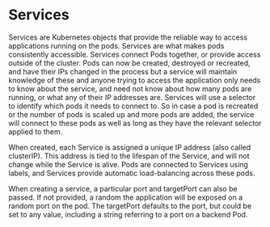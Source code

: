 # Services

Services are Kubernetes objects that provide the reliable way to access applications running on the pods. Services are what makes pods consistently accessible. Services connect Pods together, or provide access outside of the cluster. Pods can now be created, destroyed or recreated, and have their IPs changed in the process but a service will maintain knowledge of these and anyone trying to access the application only needs to know about the service, and need not know about how many pods are running, or what any of their IP addresses are. Services will use a selector to identify which pods it needs to connect to. So in case a pod is recreated or the number of pods is scaled up and more pods are added, the service will connect to these pods as well as long as they have the relevant selector applied to them.

When created, each Service is assigned a unique IP address (also called clusterIP). This address is tied to the lifespan of the Service, and will not change while the Service is alive. Pods are connected to Services using labels, and Services provide automatic load-balancing across these pods.

When creating a service, a particular port and targetPort can also be passed. If not provided, a random the application will be exposed on a random port on the pod. The targetPort defaults to the port, but could be set to any value, including a string referring to a port on a backend Pod.